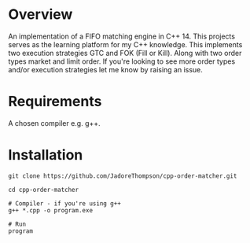 # **Overview**
An implementation of a FIFO matching engine in C++ 14. This projects serves as the learning
platform for my C++ knowledge. This implements two execution strategies GTC and FOK (Fill or Kill). Along with two order types market and limit order. If you're looking to see more order types and/or execution strategies let me know by raising an issue.

# **Requirements**
A chosen compiler e.g. g++.

# **Installation**
```
git clone https://github.com/JadoreThompson/cpp-order-matcher.git

cd cpp-order-matcher

# Compiler - if you're using g++
g++ *.cpp -o program.exe 

# Run
program
```